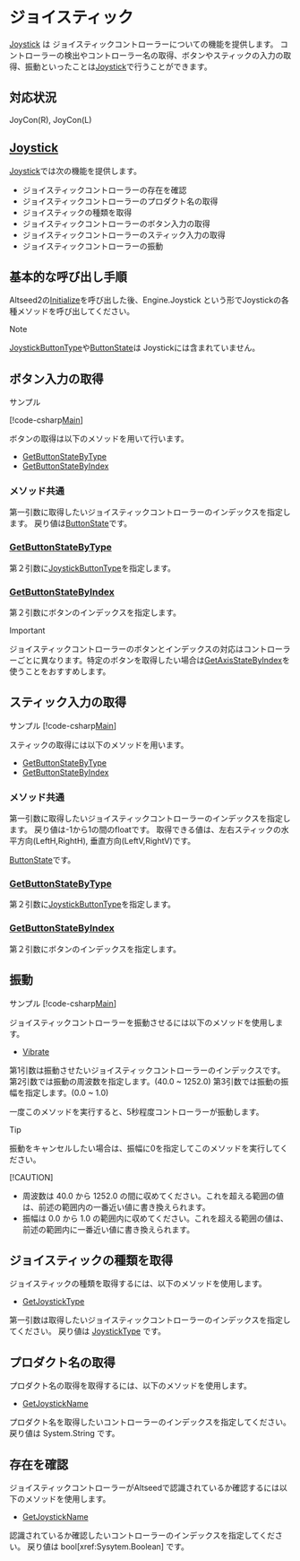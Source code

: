 ﻿# ジョイスティック

[Joystick](xref:Altseed.Joystick) は ジョイスティックコントローラーについての機能を提供します。 コントローラーの検出やコントローラー名の取得、ボタンやスティックの入力の取得、振動といったことは[Joystick](xref:Altseed.Joystick)で行うことができます。

## 対応状況
JoyCon(R),  JoyCon(L)

## [Joystick](xref:Altseed.Joystick)

[Joystick](xref:Altseed.Joystick)では次の機能を提供します。
* ジョイスティックコントローラーの存在を確認
* ジョイスティックコントローラーのプロダクト名の取得
* ジョイスティックの種類を取得
* ジョイスティックコントローラーのボタン入力の取得
* ジョイスティックコントローラーのスティック入力の取得
* ジョイスティックコントローラーの振動

## 基本的な呼び出し手順

Altseed2の[Initialize](xref:Altseed.Engine.Initialize(System.String,System.Int32,System.Int32,Altseed.Configuration))を呼び出した後、Engine.Joystick という形でJoystickの各種メソッドを呼び出してください。
> [!NOTE]
> [JoystickButtonType](xref:Altseed.JoystickButtonType)や[ButtonState](xref:Altseed.ButtonState)は
> Joystickには含まれていません。


## ボタン入力の取得

サンプル

[!code-csharp[Main](../../Src/Samples/Input/JoystickButton.cs)]

ボタンの取得は以下のメソッドを用いて行います。
* [GetButtonStateByType](xref:Altseed.Joystick.GetButtonStateByType(System.Int32,Altseed.JoystickButtonType))
* [GetButtonStateByIndex](xref:Altseed.Joystick.GetButtonStateByIndex(System.Int32,System.Int32))

### メソッド共通
第一引数に取得したいジョイスティックコントローラーのインデックスを指定します。
戻り値は[ButtonState](xref:Altseed.ButtonState)です。

### [GetButtonStateByType](xref:Altseed.Joystick.GetButtonStateByType(System.Int32,Altseed.JoystickButtonType))
第２引数に[JoystickButtonType](xref:Altseed.JoystickButtonType)を指定します。

### [GetButtonStateByIndex](xref:Altseed.Joystick.GetButtonStateByIndex(System.Int32,System.Int32))
第２引数にボタンのインデックスを指定します。
> [!IMPORTANT]
> ジョイスティックコントローラーのボタンとインデックスの対応はコントローラーごとに異なります。特定のボタンを取得したい場合は[GetAxisStateByIndex](xref:Altseed.Joystick.GetButtonStateByType(System.Int32,Altseed.JoystickButtonType))を使うことをおすすめします。



## スティック入力の取得

サンプル
[!code-csharp[Main](../../Src/Samples/Input/JoystickAxis.cs)]

スティックの取得には以下のメソッドを用います。
* [GetButtonStateByType](xref:Altseed.Joystick.GetButtonStateByType(System.Int32,Altseed.JoystickButtonType))
* [GetButtonStateByIndex](xref:Altseed.Joystick.GetButtonStateByIndex(System.Int32,System.Int32))

### メソッド共通
第一引数に取得したいジョイスティックコントローラーのインデックスを指定します。
戻り値は-1から1の間のfloatです。
取得できる値は、左右スティックの水平方向(LeftH,RightH), 垂直方向(LeftV,RightV)です。

[ButtonState](xref:Altseed.ButtonState)です。

### [GetButtonStateByType](xref:Altseed.Joystick.GetButtonStateByType(System.Int32,Altseed.JoystickButtonType))
第２引数に[JoystickButtonType](xref:Altseed.JoystickAxisType)を指定します。


### [GetButtonStateByIndex](xref:Altseed.Joystick.GetButtonStateByIndex(System.Int32,System.Int32))
第２引数にボタンのインデックスを指定します。




## 振動

サンプル
[!code-csharp[Main](../../Src/Samples/Input/JoystickVibrate.cs)]

ジョイスティックコントローラーを振動させるには以下のメソッドを使用します。
* [Vibrate](xref:Altseed.Joystick.Vibrate(System.Int32,System.Single,System.Single))

第1引数は振動させたいジョイスティックコントローラーのインデックスです。
第2引数では振動の周波数を指定します。(40.0 ~ 1252.0)
第3引数では振動の振幅を指定します。(0.0 ~ 1.0)

一度このメソッドを実行すると、5秒程度コントローラーが振動します。
> [!TIP]
> 振動をキャンセルしたい場合は、振幅に0を指定してこのメソッドを実行してください。

[!CAUTION] 
* 周波数は 40.0 から 1252.0 の間に収めてください。これを超える範囲の値は、前述の範囲内の一番近い値に書き換えられます。
* 振幅は 0.0 から 1.0 の範囲内に収めてください。これを超える範囲の値は、前述の範囲内に一番近い値に書き換えられます。




## ジョイスティックの種類を取得

ジョイスティックの種類を取得するには、以下のメソッドを使用します。
* [GetJoystickType](xref:Altseed.Joystick.GetJoystickType(System.Int32))

第一引数は取得したいジョイスティックコントローラーのインデックスを指定してください。
戻り値は [JoystickType](xref:Altseed.JoystickType) です。



## プロダクト名の取得

プロダクト名の取得を取得するには、以下のメソッドを使用します。
* [GetJoystickName](xref:Altseed.Joystick.GetJoystickName(System.Int32))

プロダクト名を取得したいコントローラーのインデックスを指定してください。
戻り値は System.String です。

## 存在を確認

ジョイスティックコントローラーがAltseedで認識されているか確認するには以下のメソッドを使用します。
* [GetJoystickName](xref:Altseed.Joystick.GetJoystickName(System.Int32))

認識されているか確認したいコントローラーのインデックスを指定してください。
戻り値は bool[xref:Sysytem.Boolean] です。